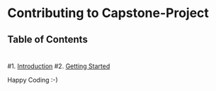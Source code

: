 # Contributing to Capstone-Project
 ## Table of Contents
 #
 #1. [Introduction](#introduction)
 #2. [Getting Started](#getting-started)

Happy Coding :-)

